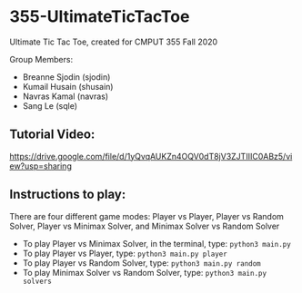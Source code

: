 # 355-UltimateTicTacToe
Ultimate Tic Tac Toe, created for CMPUT 355 Fall 2020

Group Members:
* Breanne Sjodin (sjodin)
* Kumail Husain  (shusain)
* Navras Kamal   (navras)
* Sang Le        (sqle)


## Tutorial Video:
https://drive.google.com/file/d/1yQvqAUKZn4OQV0dT8jV3ZJTIIIC0ABz5/view?usp=sharing
## Instructions to play:
There are four different game modes: Player vs Player, Player vs Random Solver, Player vs Minimax Solver, and Minimax Solver vs Random Solver
- To play Player vs Minimax Solver, in the terminal, type:
`python3 main.py`
- To play Player vs Player, type:
`python3 main.py player`
- To play Player vs Random Solver, type:
`python3 main.py random`
- To play Minimax Solver vs Random Solver, type:
`python3 main.py solvers`


